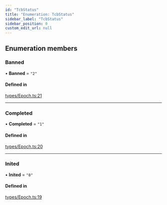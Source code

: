 ```yaml
---
id: "TcbStatus"
title: "Enumeration: TcbStatus"
sidebar_label: "TcbStatus"
sidebar_position: 0
custom_edit_url: null
---
```


## Enumeration members

### Banned

• **Banned** = `"2"`

#### Defined in

[types/Epoch.ts:21](https://github.com/Super-Protocol/sp-sdk-js/blob/7d2af19/src/types/Epoch.ts#L21)

___

### Completed

• **Completed** = `"1"`

#### Defined in

[types/Epoch.ts:20](https://github.com/Super-Protocol/sp-sdk-js/blob/7d2af19/src/types/Epoch.ts#L20)

___

### Inited

• **Inited** = `"0"`

#### Defined in

[types/Epoch.ts:19](https://github.com/Super-Protocol/sp-sdk-js/blob/7d2af19/src/types/Epoch.ts#L19)
